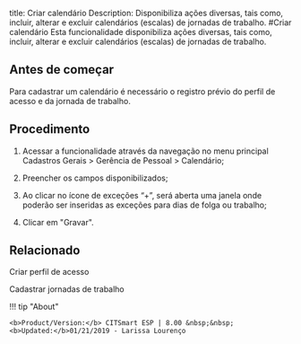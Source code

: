 title:  Criar calendário
Description: Disponibiliza ações diversas, tais como, incluir, alterar e excluir calendários (escalas) de jornadas de trabalho. 
#Criar calendário
Esta funcionalidade disponibiliza ações diversas, tais como, incluir, alterar e excluir calendários (escalas) de jornadas de trabalho.

Antes de começar
----------------

Para cadastrar um calendário é necessário o registro prévio do perfil de acesso
e da jornada de trabalho.

Procedimento
------------

1.  Acessar a funcionalidade através da navegação no menu principal Cadastros
    Gerais \> Gerência de Pessoal \> Calendário;

2.  Preencher os campos disponibilizados;

3.  Ao clicar no ícone de exceções “+”, será aberta uma janela onde poderão ser
    inseridas as exceções para dias de folga ou trabalho;

4.  Clicar em "Gravar".

Relacionado
-----------

Criar perfil de acesso

Cadastrar jornadas de trabalho

!!! tip "About"

    <b>Product/Version:</b> CITSmart ESP | 8.00 &nbsp;&nbsp;
    <b>Updated:</b>01/21/2019 - Larissa Lourenço
